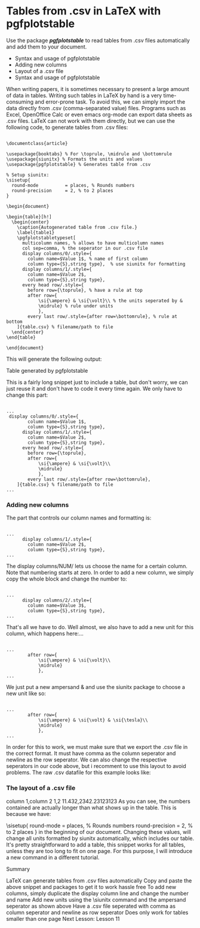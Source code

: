 Tables from .csv in LaTeX with pgfplotstable
======================================================================================
Use the package ***pgfplotstable*** to read tables from .csv files automatically and add them to your document.

* Syntax and usage of pgfplotstable
* Adding new columns
* Layout of a .csv file
* Syntax and usage of pgfplotstable

When writing papers, it is sometimes necessary to present a large amount of data in tables. Writing such tables in LaTeX by hand is a very time-consuming and error-prone task. To avoid this, we can simply import the data directly from .csv (comma-separated value) files. Programs such as Excel, OpenOffice Calc or even emacs org-mode can export data sheets as .csv files. LaTeX can not work with them directly, but we can use the following code, to generate tables from .csv files:
<pre><code>
\documentclass{article}

\usepackage{booktabs} % For \toprule, \midrule and \bottomrule
\usepackage{siunitx} % Formats the units and values
\usepackage{pgfplotstable} % Generates table from .csv

% Setup siunitx:
\sisetup{
  round-mode          = places, % Rounds numbers
  round-precision     = 2, % to 2 places
}

\begin{document}

\begin{table}[h!]
  \begin{center}
    \caption{Autogenerated table from .csv file.}
    \label{table1}
    \pgfplotstabletypeset[
      multicolumn names, % allows to have multicolumn names
      col sep=comma, % the seperator in our .csv file
      display columns/0/.style={
		column name=$Value 1$, % name of first column
		column type={S},string type},  % use siunitx for formatting
      display columns/1/.style={
		column name=$Value 2$,
		column type={S},string type},
      every head row/.style={
		before row={\toprule}, % have a rule at top
		after row={
			\si{\ampere} & \si{\volt}\\ % the units seperated by &
			\midrule} % rule under units
			},
		every last row/.style={after row=\bottomrule}, % rule at bottom
    ]{table.csv} % filename/path to file
  \end{center}
\end{table}

\end{document}
</code></pre>
This will generate the following output:

Table generated by pgfplotstable

This is a fairly long snippet just to include a table, but don't worry, we can just reuse it and don't have to code it every time again. We only have to change this part:
<pre><code>
...
 display columns/0/.style={
		column name=$Value 1$,
		column type={S},string type},
      display columns/1/.style={
		column name=$Value 2$,
		column type={S},string type},
      every head row/.style={
		before row={\toprule},
		after row={
			\si{\ampere} & \si{\volt}\\
			\midrule}
			},
		every last row/.style={after row=\bottomrule},
    ]{table.csv} % filename/path to file
...
</code></pre>
### Adding new columns

The part that controls our column names and formatting is:
<pre><code>
...
      display columns/1/.style={
		column name=$Value 2$,
		column type={S},string type},
...
</code></pre>
The display columns/NUM/ lets us choose the name for a certain column. Note that numbering starts at zero. In order to add a new column, we simply copy the whole block and change the number to:
<pre><code>
...
      display columns/2/.style={
		column name=$Value 3$,
		column type={S},string type},
...
</code></pre>
That's all we have to do. Well almost, we also have to add a new unit for this column, which happens here:...
<pre><code>
...
		after row={
			\si{\ampere} & \si{\volt}\\
			\midrule}
			},
...
</code></pre>
We just put a new ampersand & and use the siunitx package to choose a new unit like so:
<pre><code>
...
		after row={
			\si{\ampere} & \si{\volt} & \si{\tesla}\\
			\midrule}
			},
...
</code></pre>
In order for this to work, we must make sure that we export the .csv file in the correct format. It must have comma as the column seperator and newline as the row seperator. We can also change the respective seperators in our code above, but i recomment to use this layout to avoid problems. The raw .csv datafile for this example looks like:

### The layout of a .csv file

column 1,column 2
1,2
11.432,2342.23123123
As you can see, the numbers contained are actually longer than what shows up in the table. This is because we have:

\sisetup{
  round-mode          = places, % Rounds numbers
  round-precision     = 2, % to 2 places
}
in the beginning of our document. Changing these values, will change all units formatted by siunitx automatically, which includes our table. It's pretty straightforward to add a table, this snippet works for all tables, unless they are too long to fit on one page. For this purpose, I will introduce a new command in a different tutorial.

Summary

LaTeX can generate tables from .csv files automatically
Copy and paste the above snippet and packages to get it to work hassle free
To add new columns, simply duplicate the display column line and change the number and name
Add new units using the \siunitx command and the ampersand seperator as shown above
Have a .csv file seperated with comma as column seperator and newline as row seperator
Does only work for tables smaller than one page
Next Lesson: Lesson 11
